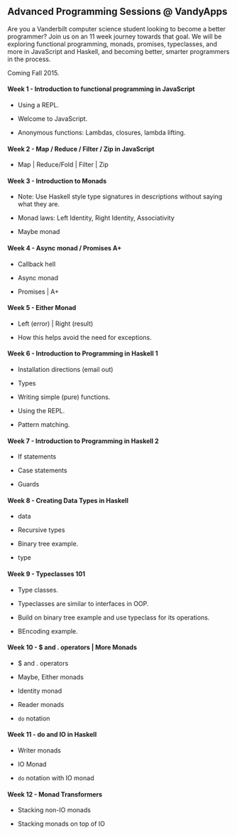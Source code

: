 ## Advanced Programming Sessions @ VandyApps

Are you a Vanderbilt computer science student looking to become a better
programmer? Join us on an 11 week journey towards that goal. We will be
exploring functional programming, monads, promises, typeclasses, and more in
JavaScript and Haskell, and becoming better, smarter programmers in the
process.

Coming Fall 2015.

#### Week 1 - Introduction to functional programming in JavaScript

- Using a REPL.

- Welcome to JavaScript.

- Anonymous functions: Lambdas, closures, lambda lifting.

#### Week 2 - Map / Reduce / Filter / Zip in JavaScript

- Map | Reduce/Fold | Filter | Zip

#### Week 3 - Introduction to Monads

- Note: Use Haskell style type signatures in descriptions without saying what they are.

- Monad laws: Left Identity, Right Identity, Associativity

- Maybe monad

#### Week 4 - Async monad / Promises A+

- Callback hell

- Async monad

- Promises | A+

#### Week 5 - Either Monad

- Left (error) | Right (result)

- How this helps avoid the need for exceptions.

#### Week 6 - Introduction to Programming in Haskell 1

- Installation directions (email out)

- Types

- Writing simple (pure) functions.

- Using the REPL.

- Pattern matching.

#### Week 7 - Introduction to Programming in Haskell 2

- If statements

- Case statements

- Guards

#### Week 8 - Creating Data Types in Haskell

- data

- Recursive types

- Binary tree example.

- type

#### Week 9 - Typeclasses 101

- Type classes.

- Typeclasses are similar to interfaces in OOP.

- Build on binary tree example and use typeclass for its operations.

- BEncoding example.

#### Week 10 - $ and . operators | More Monads

- $ and . operators

- Maybe, Either monads

- Identity monad

- Reader monads

- `do` notation

#### Week 11 - do and IO in Haskell

- Writer monads

- IO Monad

- `do` notation with IO monad

#### Week 12 - Monad Transformers

- Stacking non-IO monads

- Stacking monads on top of IO

